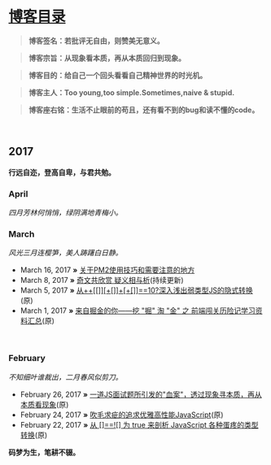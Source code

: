 # [博客目录](https://github.com/jawil/blog/issues)

> **博客签名：若批评无自由，则赞美无意义。**

> **博客宗旨：从现象看本质，再从本质回归到现象。**

> **博客目的：给自己一个回头看看自己精神世界的时光机。**

> **博客主人：Too young,too simple.Sometimes,naive & stupid.**

> **博客座右铭：生活不止眼前的苟且，还有看不到的bug和读不懂的code。**

  
## 2017
**行远自迩，登高自卑，与君共勉。**

### April
*四月芳林何悄悄，绿阴满地青梅小。*




### March
*风光三月连樱笋，美人踌躇白日静。*

* March 16, 2017 **»** [关于PM2使用技巧和需要注意的地方](https://github.com/jawil/blog/issues/7)
* March 8, 2017 **»** [奇文共欣赏 疑义相与析](https://github.com/jawil/blog/issues/6)(持续更新)
* March 5, 2017 **»** [从++\[\[\]\][+\[]\]+\[+\[\]\]==10?深入浅出弱类型JS的隐式转换](https://github.com/jawil/blog/issues/5)(原)
* March 1, 2017 **»** [来自掘金的你——挖 "掘" 淘 "金" 之 前端闯关历险记学习资料汇总](https://github.com/jawil/blog/issues/4)(原)

   
### February 
*不知细叶谁裁出，二月春风似剪刀。*

* February 26, 2017 **»** [一道JS面试题所引发的"血案"，透过现象寻本质，再从本质看现象](https://github.com/jawil/blog/issues/3)(原)
* February 24, 2017 **»** [吹毛求疵的追求优雅高性能JavaScript](https://github.com/jawil/blog/issues/2)(原)
* February 22, 2017 **»** [从 \[\]==!\[\] 为 true 来剖析 JavaScript 各种蛋疼的类型转换](https://github.com/jawil/blog/issues/1)(原)

**码梦为生，笔耕不辍。** 
